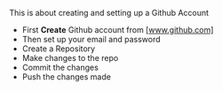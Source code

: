 This is about creating and setting up a Github Account
* First **Create** Github account from [www.github.com]
* Then set up your email and password
* Create a Repository
* Make changes to the repo
* Commit the changes
* Push the changes made
